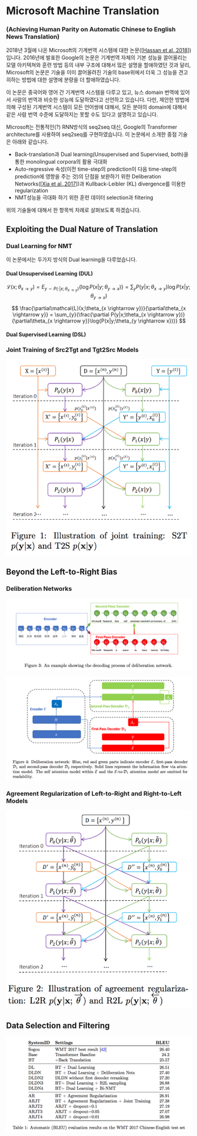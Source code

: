 # Microsoft Machine Translation
### (Achieving Human Parity on Automatic Chinese to English News Translation)

2018년 3월에 나온 Microsoft의 기계번역 시스템에 대한 논문\(\[[Hassan et al.,2018](https://arxiv.org/pdf/1803.05567.pdf)\]\)입니다. 2016년에 발표한 Google의 논문은 기계번역 자체의 기본 성능을 끌어올리는 모델 아키텍쳐와 훈련 방법 등의 내부 구조에 대해서 많은 설명을 할애하였던 것과 달리, Microsoft의 논문은 기술을 이미 끌어올려진 기술의 base위에서 더욱 그 성능을 견고히하는 방법에 대한 설명에 분량을 더 할애하였습니다.

이 논문은 중국어와 영어 간 기계번역 시스템을 다루고 있고, 뉴스 domain 번역에 있어서 사람의 번역과 비슷한 성능에 도달하였다고 선언하고 있습니다. 다만, 제안한 방법에 의해 구성된 기계번역 시스템이 모든 언어쌍에 대해서, 모든 분야의 domain에 대해서 같은 사람 번역 수준에 도달하지는 못할 수도 있다고 설명하고 있습니다.

Microsoft는 전통적인\(?\) RNN방식의 seq2seq 대신, Google의 Transformer architecture를 사용하여 seq2seq를 구현하였습니다. 이 논문에서 소개한 중점 기술은 아래와 같습니다.

* Back-translation과 Dual learning\(Unsupervised and Supervised, both\)을 통한 monolingual corpora의 활용 극대화
* Auto-regressive 속성\(이전 time-step의 prediction이 다음 time-step의 prediction에 영향을 주는 것\)의 단점을 보완하기 위한 Deliberation Networks\(\[[Xia et al.,2017](https://papers.nips.cc/paper/6775-deliberation-networks-sequence-generation-beyond-one-pass-decoding.pdf)\]\)과 Kullback-Leibler \(KL\) divergence를 이용한 regularization
* NMT성능을 극대화 하기 위한 훈련 데이터 selection과 filtering

위의 기술들에 대해서 한 항목씩 차례로 살펴보도록 하겠습니다.

## Exploiting the Dual Nature of Translation

### Dual Learning for NMT

이 논문에서는 두가지 방식의 Dual learning을 다루었습니다.

#### Dual Unsupervised Learning \(DUL\)

$$
\mathcal{L}(x;\theta_{x \rightarrow y})=E_{y \sim P(\cdot|x;\theta_{x \rightarrow y})}\{\log{P(x|y;\theta_{y \rightarrow x})}\} = \sum_{y}{P(y|x;\theta_{x \rightarrow y})\log{P(x|y;\theta_{y \rightarrow x})}}
$$

$$
\frac{\partial\mathcal{L}(x;\theta_{x \rightarrow y})}{\partial\theta_{x \rightarrow y}} = \sum_{y}{\frac{\partial P(y|x;\theta_{x \rightarrow y})}{\partial\theta_{x \rightarrow y}}\log{P(x|y;\theta_{y \rightarrow x})}}
$$

#### Dual Supervised Learning \(DSL\)

### Joint Training of Src2Tgt and Tgt2Src Models

![](/assets/nmt-productization-msnmt-joint-training.png)

## Beyond the Left-to-Right Bias

### Deliberation Networks

![](/assets/nmt-productization-msnmt-deliberation.png)

![](/assets/nmt-productization-msnmt-deliberation-implementation.png)

### Agreement Regularization of Left-to-Right and Right-to-Left Models

![](/assets/nmt-productization-msnmt-kld.png)

## Data Selection and Filtering

![](/assets/nmt-productization-msnmt-evaluation.png)

